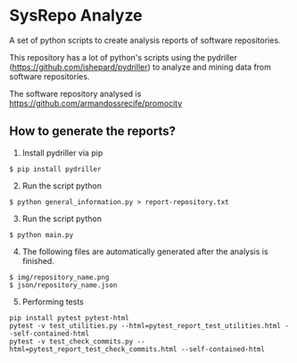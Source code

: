 # SysRepo Analyze
A set of python scripts to create analysis reports of software repositories.

This repository has a lot of python's scripts using the pydriller (https://github.com/ishepard/pydriller) to analyze and mining data from software repositories. 

The software repository analysed is https://github.com/armandossrecife/promocity

How to generate the reports?
---

1. Install pydriller via pip
```
$ pip install pydriller
```
2. Run the script python
```
$ python general_information.py > report-repository.txt
```
3. Run the script python
```
$ python main.py
```
4. The following files are automatically generated after the analysis is finished. 
```
$ img/repository_name.png
$ json/repository_name.json
```
5. Performing tests
```
pip install pytest pytest-html
pytest -v test_utilities.py --html=pytest_report_test_utilities.html --self-contained-html
pytest -v test_check_commits.py --html=pytest_report_test_check_commits.html --self-contained-html
```
